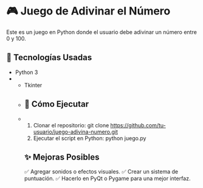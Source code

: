 # 🎮 Juego de Adivinar el Número 
Este es un juego en Python donde el usuario debe adivinar un número entre 0 y 100. 
## 📌 Tecnologías Usadas
- Python 3
- - Tkinter
  - ## 🚀 Cómo Ejecutar
  - 1. Clonar el repositorio:
     git clone https://github.com/tu-usuario/juego-adivina-numero.git
     2. Ejecutar el script en Python:     python juego.py
    ## ✨ Mejoras Posibles
    ✅ Agregar sonidos o efectos visuales.
    ✅ Crear un sistema de puntuación.
    ✅ Hacerlo en PyQt o Pygame para una mejor interfaz.
